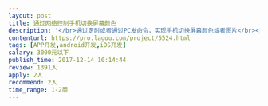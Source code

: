 ```yaml
---                
layout: post       
title: 通过网络控制手机切换屏幕颜色           
description: '</br>通过定时或者通过PC发命令，实现手机切换屏幕颜色或者图片</br></br>方便上传图片</br></br></br>一个控制短PC，或者控制端APP发命令，运行的被控制端APP切换对应的颜色或者图片</br>'     
contenturl: https://pro.lagou.com/project/5524.html      
tags: [APP开发,android开发,iOS开发]            
salary: 3000元以下          
publish_time: 2017-12-14 10:14:44         
review: 1391人                   
apply: 2人                   
recommend: 2人                   
time_range: 1-2周              
---                 
```

